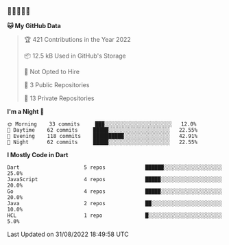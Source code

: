 ### 🤯🤯🤯🤯🤯

<!--START_SECTION:waka-->
**🐱 My GitHub Data** 

> 🏆 421 Contributions in the Year 2022
 > 
> 📦 12.5 kB Used in GitHub's Storage 
 > 
> 🚫 Not Opted to Hire
 > 
> 📜 3 Public Repositories 
 > 
> 🔑 13 Private Repositories  
 > 
**I'm a Night 🦉** 

```text
🌞 Morning    33 commits     ███░░░░░░░░░░░░░░░░░░░░░░   12.0% 
🌆 Daytime    62 commits     █████░░░░░░░░░░░░░░░░░░░░   22.55% 
🌃 Evening    118 commits    ██████████░░░░░░░░░░░░░░░   42.91% 
🌙 Night      62 commits     █████░░░░░░░░░░░░░░░░░░░░   22.55%

```


**I Mostly Code in Dart** 

```text
Dart                     5 repos             ██████░░░░░░░░░░░░░░░░░░░   25.0% 
JavaScript               4 repos             █████░░░░░░░░░░░░░░░░░░░░   20.0% 
Go                       4 repos             █████░░░░░░░░░░░░░░░░░░░░   20.0% 
Java                     2 repos             ██░░░░░░░░░░░░░░░░░░░░░░░   10.0% 
HCL                      1 repo              █░░░░░░░░░░░░░░░░░░░░░░░░   5.0%

```



 Last Updated on 31/08/2022 18:49:58 UTC
<!--END_SECTION:waka-->
